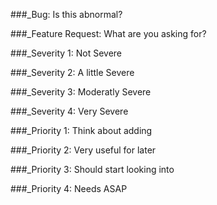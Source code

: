 ###_Bug: Is this abnormal?

###_Feature Request: What are you asking for?

###_Severity 1: Not Severe

###_Severity 2: A little Severe

###_Severity 3: Moderatly Severe

###_Severity 4: Very Severe

###_Priority 1: Think about adding

###_Priority 2: Very useful for later

###_Priority 3: Should start looking into

###_Priority 4: Needs ASAP